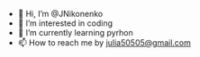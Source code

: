 - 👋 Hi, I’m @JNikonenko
- 👀 I’m interested in coding
- 🌱 I’m currently learning pyrhon
- 📫 How to reach me by julia50505@gmail.com

<!---
JNikonenko/JNikonenko is a ✨ special ✨ repository because its `README.md` (this file) appears on your GitHub profile.
You can click the Preview link to take a look at your changes.
--->
